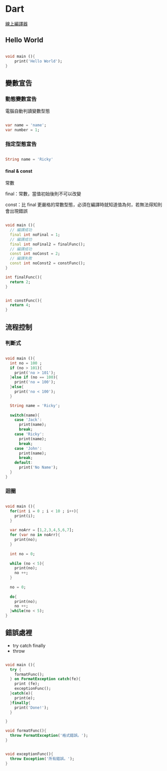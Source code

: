 # Dart

[線上編譯器](https://dartpad.dartlang.org/)

## Hello World

```dart

void main (){
    print('Hello World');
}

```

## 變數宣告

### 動態變數宣告

電腦自動判讀變數型態

```dart

var name = 'name';
var number = 1;

```

### 指定型態宣告

```Dart

String name = 'Ricky'

```

#### final & const

常數

final：常數，當值初始後則不可以改變

const：比 final 更嚴格的常數型態，必須在編譯時就知道值為何，若無法得知則會出現錯誤

```Dart

void main (){
  // 編譯成功
  final int noFinal = 1;
  // 編譯成功
  final int noFinal2 = finalFunc();
  // 編譯成功
  const int noConst = 2;
  // 編譯失敗
  const int noConst2 = constFunc();
}

int finalFunc(){
  return 2;
}


int constFunc(){
  return 4;
}


```

## 流程控制

### 判斷式

```Dart

void main (){
  int no = 100 ;
  if (no > 101){
    print('no > 101');
  }else if (no == 100){
    print('no = 100');
  }else{
    print('no < 100');
  }

  String name = 'Ricky';
  
  switch(name){
    case 'Jack':
      print(name);
      break;
    case 'Ricky':
      print(name);
      break;
    case 'John':
      print(name);
      break;
    default:
      print('No Name');
  }
}

```

### 迴圈

```Dart

void main (){
  for(int i = 0 ; i < 10 ; i++){
    print(i);
  }
  
  var noArr = [1,2,3,4,5,6,7];
  for (var no in noArr){
    print(no);
  }
  
  int no = 0;
  
  while (no < 5){
    print(no);
    no ++;
  }
  
  no = 0;
  
  do{
    print(no);
    no ++;
  }while(no < 5);
}

```

## 錯誤處裡

* try catch finally
* throw

```Dart

void main (){
  try {
    formatFunc();
  } on FormatException catch(fe){
    print (fe);
    exceptionFunc();
  }catch(e){
    print(e);
  }finally{
    print('Done!');
  }

}

void formatFunc(){
  throw FormatException('格式錯誤。');
}


void exceptionFunc(){
  throw Exception('所有錯誤。');
}


```